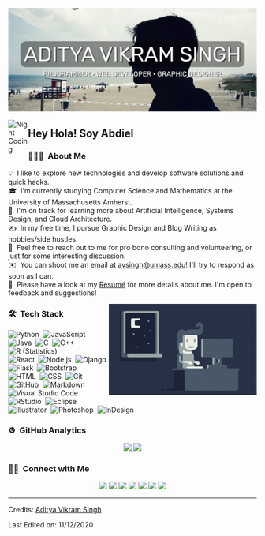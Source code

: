 ![Abdiel De Jesus Banner](https://raw.githubusercontent.com/AVS1508/AVS1508/master/assets/Aditya%20Vikram%20Singh%20Banner.jpg)

<img alt="Night Coding" src="./assets/Hand%20Wave.gif" width='40' align="left"/><h2>Hey Hola! Soy Abdiel</h2>

<!-- ## 👋 &nbsp;Hey there! I'm Aditya -->

### 👨🏻‍💻 &nbsp;About Me

💡 &nbsp;I like to explore new technologies and develop software solutions and quick hacks.\
🎓 &nbsp;I'm currently studying Computer Science and Mathematics at the University of Massachusetts Amherst.\
🌱 &nbsp;I'm on track for learning more about Artificial Intelligence, Systems Design, and Cloud Architecture.\
✍️ &nbsp;In my free time, I pursue Graphic Design and Blog Writing as hobbies/side hustles.\
💬 &nbsp;Feel free to reach out to me for pro bono consulting and volunteering, or just for some interesting discussion.\
✉️ &nbsp;You can shoot me an email at avsingh@umass.edu! I'll try to respond as soon as I can.\
📄 &nbsp;Please have a look at my [Résumé](https://www.adityavsingh.com/resume.html) for more details about me. I'm open to feedback and suggestions!

<img alt="Night Coding" src="https://raw.githubusercontent.com/AVS1508/AVS1508/master/assets/Night-Coding.gif" align="right"/>

### 🛠 &nbsp;Tech Stack

![Python](https://img.shields.io/badge/-Python-05122A?style=flat&logo=python)&nbsp;
![JavaScript](https://img.shields.io/badge/-JavaScript-05122A?style=flat&logo=javascript)&nbsp;
![Java](https://img.shields.io/badge/-Java-05122A?style=flat&logo=Java&logoColor=FFA518)&nbsp;
![C](https://img.shields.io/badge/-C-05122A?style=flat&logo=C&logoColor=A8B9CC)&nbsp;
![C++](https://img.shields.io/badge/-C++-05122A?style=flat&logo=C%2B%2B&logoColor=00599C)&nbsp;
![R (Statistics)](https://img.shields.io/badge/-R-05122A?style=flat&logo=R&logoColor=276DC3)\
![React](https://img.shields.io/badge/-React-05122A?style=flat&logo=react)&nbsp;
![Node.js](https://img.shields.io/badge/-Node.js-05122A?style=flat&logo=node.js)&nbsp;
![Django](https://img.shields.io/badge/-Django-05122A?style=flat&logo=django&logoColor=092E20)&nbsp;
![Flask](https://img.shields.io/badge/-Flask-05122A?style=flat&logo=flask)&nbsp;
![Bootstrap](https://img.shields.io/badge/-Bootstrap-05122A?style=flat&logo=bootstrap&logoColor=563D7C)\
![HTML](https://img.shields.io/badge/-HTML-05122A?style=flat&logo=HTML5)&nbsp;
![CSS](https://img.shields.io/badge/-CSS-05122A?style=flat&logo=CSS3&logoColor=1572B6)&nbsp;
![Git](https://img.shields.io/badge/-Git-05122A?style=flat&logo=git)&nbsp;
![GitHub](https://img.shields.io/badge/-GitHub-05122A?style=flat&logo=github)&nbsp;
![Markdown](https://img.shields.io/badge/-Markdown-05122A?style=flat&logo=markdown)\
![Visual Studio Code](https://img.shields.io/badge/-Visual%20Studio%20Code-05122A?style=flat&logo=visual-studio-code&logoColor=007ACC)&nbsp;
![RStudio](https://img.shields.io/badge/-RStudio-05122A?style=flat&logo=rstudio)&nbsp;
![Eclipse](https://img.shields.io/badge/-Eclipse-05122A?style=flat&logo=eclipse-ide&logoColor=2C2255)\
![Illustrator](https://img.shields.io/badge/-Illustrator-05122A?style=flat&logo=adobe-illustrator)&nbsp;
![Photoshop](https://img.shields.io/badge/-Photoshop-05122A?style=flat&logo=adobe-photoshop)&nbsp;
![InDesign](https://img.shields.io/badge/-InDesign-05122A?style=flat&logo=adobe-indesign)

### ⚙️ &nbsp;GitHub Analytics

<p align="center">
<a href="https://github.com/AVS1508">
  <img height="180em" src="https://github-readme-stats-eight-theta.vercel.app/api?username=AVS1508&show_icons=true&theme=algolia&include_all_commits=true&count_private=true"/>
  <img height="180em" src="https://github-readme-stats-eight-theta.vercel.app/api/top-langs/?username=AVS1508&layout=compact&langs_count=8&theme=algolia"/>
</a>
</p>

### 🤝🏻 &nbsp;Connect with Me

<p align="center">
<a href="https://www.adityavsingh.com"><img src="https://img.shields.io/badge/-adityavsingh.com-3423A6?style=flat&logo=Google-Chrome&logoColor=white"/></a>
<a href="https://linkedin.com/in/AVS1508"><img src="https://img.shields.io/badge/-Aditya%20Vikram%20Singh-0077B5?style=flat&logo=Linkedin&logoColor=white"/></a>
<a href="mailto:avsingh@umass.edu"><img src="https://img.shields.io/badge/-avsingh@umass.edu-D14836?style=flat&logo=Gmail&logoColor=white"/></a>
<a href="https://instagram.com/adityavs_"><img src="https://img.shields.io/badge/-@adityavs__-E4405F?style=flat&logo=Instagram&logoColor=white"/></a>
<a href="https://facebook.com/AVS1508"><img src="https://img.shields.io/badge/-@AVS1508-1877F2?style=flat&logo=Facebook&logoColor=white"/></a>
<a href="https://www.pinterest.ca/AVS1508"><img src="https://img.shields.io/badge/-@AVS1508-BD081C?style=flat&logo=Pinterest&logoColor=white"/></a>
<a href="https://www.behance.net/AVS1508"><img src="https://img.shields.io/badge/-@AVS1508-1769FF?style=flat&logo=Behance&logoColor=white"/></a>
</p>

-----
Credits: [Aditya Vikram Singh](https://github.com/AVS1508)

Last Edited on: 11/12/2020
